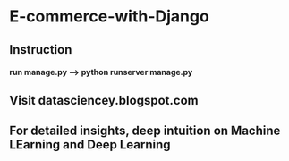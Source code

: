 # E-commerce-with-Django
## Instruction 
#### run manage.py --> python runserver manage.py
## Visit datasciencey.blogspot.com
## For detailed insights, deep intuition on Machine LEarning and Deep Learning
